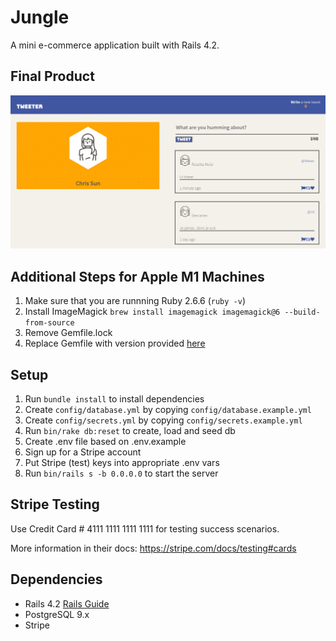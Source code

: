 # Jungle

A mini e-commerce application built with Rails 4.2.

## Final Product

!["recording of site"](https://github.com/woodpeckershop/tweeter/blob/master/docs/demo-index.gif?raw=true)

## Additional Steps for Apple M1 Machines

1. Make sure that you are runnning Ruby 2.6.6 (`ruby -v`)
1. Install ImageMagick `brew install imagemagick imagemagick@6 --build-from-source`
2. Remove Gemfile.lock
3. Replace Gemfile with version provided [here](https://gist.githubusercontent.com/FrancisBourgouin/831795ae12c4704687a0c2496d91a727/raw/ce8e2104f725f43e56650d404169c7b11c33a5c5/Gemfile)

## Setup

1. Run `bundle install` to install dependencies
2. Create `config/database.yml` by copying `config/database.example.yml`
3. Create `config/secrets.yml` by copying `config/secrets.example.yml`
4. Run `bin/rake db:reset` to create, load and seed db
5. Create .env file based on .env.example
6. Sign up for a Stripe account
7. Put Stripe (test) keys into appropriate .env vars
8. Run `bin/rails s -b 0.0.0.0` to start the server

## Stripe Testing

Use Credit Card # 4111 1111 1111 1111 for testing success scenarios.

More information in their docs: <https://stripe.com/docs/testing#cards>

## Dependencies

* Rails 4.2 [Rails Guide](http://guides.rubyonrails.org/v4.2/)
* PostgreSQL 9.x
* Stripe
